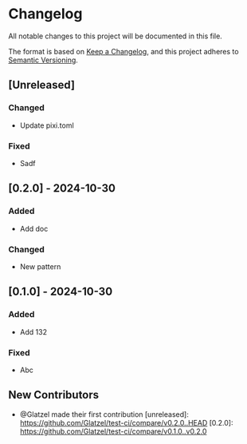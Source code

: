 # Changelog

All notable changes to this project will be documented in this file.

The format is based on [Keep a Changelog](https://keepachangelog.com/en/1.0.0/),
and this project adheres to [Semantic Versioning](https://semver.org/spec/v2.0.0.html).
## [Unreleased]

### Changed
- Update pixi.toml

### Fixed
- Sadf

## [0.2.0] - 2024-10-30

### Added
- Add doc

### Changed
- New pattern

## [0.1.0] - 2024-10-30

### Added
- Add 132

### Fixed
- Abc

## New Contributors
* @Glatzel made their first contribution
[unreleased]: https://github.com/Glatzel/test-ci/compare/v0.2.0..HEAD
[0.2.0]: https://github.com/Glatzel/test-ci/compare/v0.1.0..v0.2.0

<!-- generated by git-cliff -->
